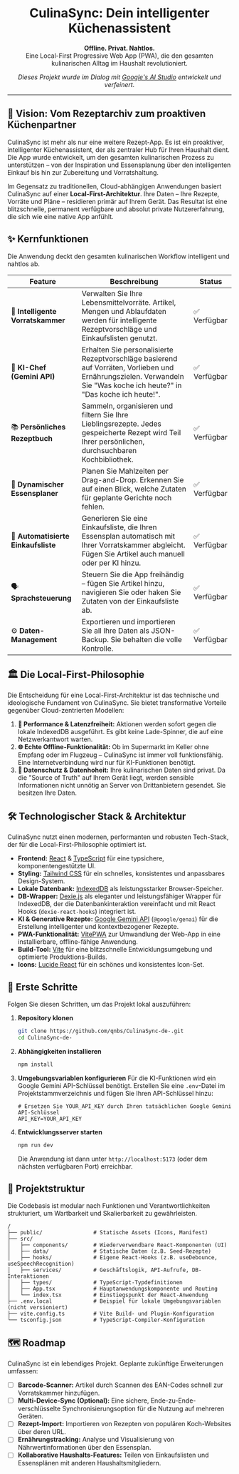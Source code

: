 <div align="center">
  <h1>CulinaSync: Dein intelligenter Küchenassistent</h1>
  <p>
    <strong>Offline. Privat. Nahtlos.</strong>
    <br />
    Eine Local-First Progressive Web App (PWA), die den gesamten kulinarischen Alltag im Haushalt revolutioniert.
  </p>
  <p>
    <em>Dieses Projekt wurde im Dialog mit <a href="https://ai.studio/apps/drive/1bQgaay6IODal47GVGZcn-65xgfu_PIDC">Google's AI Studio</a> entwickelt und verfeinert.</em>
  </p>
</div>

---

## 🎯 Vision: Vom Rezeptarchiv zum proaktiven Küchenpartner

CulinaSync ist mehr als nur eine weitere Rezept-App. Es ist ein proaktiver, intelligenter Küchenassistent, der als zentraler Hub für Ihren Haushalt dient. Die App wurde entwickelt, um den gesamten kulinarischen Prozess zu unterstützen – von der Inspiration und Essensplanung über den intelligenten Einkauf bis hin zur Zubereitung und Vorratshaltung.

Im Gegensatz zu traditionellen, Cloud-abhängigen Anwendungen basiert CulinaSync auf einer **Local-First-Architektur**. Ihre Daten – Ihre Rezepte, Vorräte und Pläne – residieren primär auf Ihrem Gerät. Das Resultat ist eine blitzschnelle, permanent verfügbare und absolut private Nutzererfahrung, die sich wie eine native App anfühlt.

## ✨ Kernfunktionen

Die Anwendung deckt den gesamten kulinarischen Workflow intelligent und nahtlos ab.

| Feature                | Beschreibung                                                                                                                                                            | Status      |
| ---------------------- | ----------------------------------------------------------------------------------------------------------------------------------------------------------------------- | ----------- |
| 🥫 **Intelligente Vorratskammer** | Verwalten Sie Ihre Lebensmittelvorräte. Artikel, Mengen und Ablaufdaten werden für intelligente Rezeptvorschläge und Einkaufslisten genutzt.                  | ✅ Verfügbar |
| 🤖 **KI-Chef (Gemini API)**     | Erhalten Sie personalisierte Rezeptvorschläge basierend auf Vorräten, Vorlieben und Ernährungszielen. Verwandeln Sie "Was koche ich heute?" in "Das koche ich heute!". | ✅ Verfügbar |
| 📚 **Persönliches Rezeptbuch**  | Sammeln, organisieren und filtern Sie Ihre Lieblingsrezepte. Jedes gespeicherte Rezept wird Teil Ihrer persönlichen, durchsuchbaren Kochbibliothek.         | ✅ Verfügbar |
| 📅 **Dynamischer Essensplaner**  | Planen Sie Mahlzeiten per Drag-and-Drop. Erkennen Sie auf einen Blick, welche Zutaten für geplante Gerichte noch fehlen.                                      | ✅ Verfügbar |
| 🛒 **Automatisierte Einkaufsliste** | Generieren Sie eine Einkaufsliste, die Ihren Essensplan automatisch mit Ihrer Vorratskammer abgleicht. Fügen Sie Artikel auch manuell oder per KI hinzu.     | ✅ Verfügbar |
| 🗣️ **Sprachsteuerung**         | Steuern Sie die App freihändig – fügen Sie Artikel hinzu, navigieren Sie oder haken Sie Zutaten von der Einkaufsliste ab.                                         | ✅ Verfügbar |
| ⚙️ **Daten-Management**          | Exportieren und importieren Sie all Ihre Daten als JSON-Backup. Sie behalten die volle Kontrolle.                                                               | ✅ Verfügbar |


## 🏛️ Die Local-First-Philosophie

Die Entscheidung für eine Local-First-Architektur ist das technische und ideologische Fundament von CulinaSync. Sie bietet transformative Vorteile gegenüber Cloud-zentrierten Modellen:

1.  **🚀 Performance & Latenzfreiheit:** Aktionen werden sofort gegen die lokale IndexedDB ausgeführt. Es gibt keine Lade-Spinner, die auf eine Netzwerkantwort warten.
2.  **🌐 Echte Offline-Funktionalität:** Ob im Supermarkt im Keller ohne Empfang oder im Flugzeug – CulinaSync ist immer voll funktionsfähig. Eine Internetverbindung wird nur für KI-Funktionen benötigt.
3.  **🔐 Datenschutz & Datenhoheit:** Ihre kulinarischen Daten sind privat. Da die "Source of Truth" auf Ihrem Gerät liegt, werden sensible Informationen nicht unnötig an Server von Drittanbietern gesendet. Sie besitzen Ihre Daten.

## 🛠️ Technologischer Stack & Architektur

CulinaSync nutzt einen modernen, performanten und robusten Tech-Stack, der für die Local-First-Philosophie optimiert ist.

-   **Frontend:** [React](https://reactjs.org/) & [TypeScript](https://www.typescriptlang.org/) für eine typsichere, komponentengestützte UI.
-   **Styling:** [Tailwind CSS](https://tailwindcss.com/) für ein schnelles, konsistentes und anpassbares Design-System.
-   **Lokale Datenbank:** [IndexedDB](https://developer.mozilla.org/en-US/docs/Web/API/IndexedDB_API) als leistungsstarker Browser-Speicher.
-   **DB-Wrapper:** [Dexie.js](https://dexie.org/) als eleganter und leistungsfähiger Wrapper für IndexedDB, der die Datenbankinteraktion vereinfacht und mit React Hooks (`dexie-react-hooks`) integriert ist.
-   **KI & Generative Rezepte:** [Google Gemini API](https://ai.google.dev/) (`@google/genai`) für die Erstellung intelligenter und kontextbezogener Rezepte.
-   **PWA-Funktionalität:** [VitePWA](https://vite-pwa-org.netlify.app/) zur Umwandlung der Web-App in eine installierbare, offline-fähige Anwendung.
-   **Build-Tool:** [Vite](https://vitejs.dev/) für eine blitzschnelle Entwicklungsumgebung und optimierte Produktions-Builds.
-   **Icons:** [Lucide React](https://lucide.dev/) für ein schönes und konsistentes Icon-Set.

## 🏁 Erste Schritte

Folgen Sie diesen Schritten, um das Projekt lokal auszuführen:

1.  **Repository klonen**
    ```sh
    git clone https://github.com/qnbs/CulinaSync-de-.git
    cd CulinaSync-de-
    ```

2.  **Abhängigkeiten installieren**
    ```sh
    npm install
    ```

3.  **Umgebungsvariablen konfigurieren**
    Für die KI-Funktionen wird ein Google Gemini API-Schlüssel benötigt. Erstellen Sie eine `.env`-Datei im Projektstammverzeichnis und fügen Sie Ihren API-Schlüssel hinzu:
    ```env
    # Ersetzen Sie YOUR_API_KEY durch Ihren tatsächlichen Google Gemini API-Schlüssel
    API_KEY=YOUR_API_KEY
    ```

4.  **Entwicklungsserver starten**
    ```sh
    npm run dev
    ```
    Die Anwendung ist dann unter `http://localhost:5173` (oder dem nächsten verfügbaren Port) erreichbar.

## 📂 Projektstruktur

Die Codebasis ist modular nach Funktionen und Verantwortlichkeiten strukturiert, um Wartbarkeit und Skalierbarkeit zu gewährleisten.

```
/
├── public/                # Statische Assets (Icons, Manifest)
├── src/
│   ├── components/        # Wiederverwendbare React-Komponenten (UI)
│   ├── data/              # Statische Daten (z.B. Seed-Rezepte)
│   ├── hooks/             # Eigene React-Hooks (z.B. useDebounce, useSpeechRecognition)
│   ├── services/          # Geschäftslogik, API-Aufrufe, DB-Interaktionen
│   ├── types/             # TypeScript-Typdefinitionen
│   ├── App.tsx            # Hauptanwendungskomponente und Routing
│   └── index.tsx          # Einstiegspunkt der React-Anwendung
├── .env.local             # Beispiel für lokale Umgebungsvariablen (nicht versioniert)
├── vite.config.ts         # Vite Build- und Plugin-Konfiguration
└── tsconfig.json          # TypeScript-Compiler-Konfiguration
```

## 🗺️ Roadmap

CulinaSync ist ein lebendiges Projekt. Geplante zukünftige Erweiterungen umfassen:

-   [ ] **Barcode-Scanner:** Artikel durch Scannen des EAN-Codes schnell zur Vorratskammer hinzufügen.
-   [ ] **Multi-Device-Sync (Optional):** Eine sichere, Ende-zu-Ende-verschlüsselte Synchronisierungsoption für die Nutzung auf mehreren Geräten.
-   [ ] **Rezept-Import:** Importieren von Rezepten von populären Koch-Websites über deren URL.
-   [ ] **Ernährungstracking:** Analyse und Visualisierung von Nährwertinformationen über den Essensplan.
-   [ ] **Kollaborative Haushalts-Features:** Teilen von Einkaufslisten und Essensplänen mit anderen Haushaltsmitgliedern.